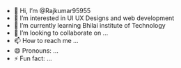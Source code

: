 - 👋 Hi, I’m @Rajkumar95955
- 👀 I’m interested in UI UX Designs and web development
- 🌱 I’m currently learning Bhilai institute of Technology
- 💞️ I’m looking to collaborate on ...
- 📫 How to reach me ...
- 😄 Pronouns: ...
- ⚡ Fun fact: ...

<!---
Rajkumar95955/Rajkumar95955 is a ✨ special ✨ repository because its `README.md` (this file) appears on your GitHub profile.
You can click the Preview link to take a look at your changes.
--->
